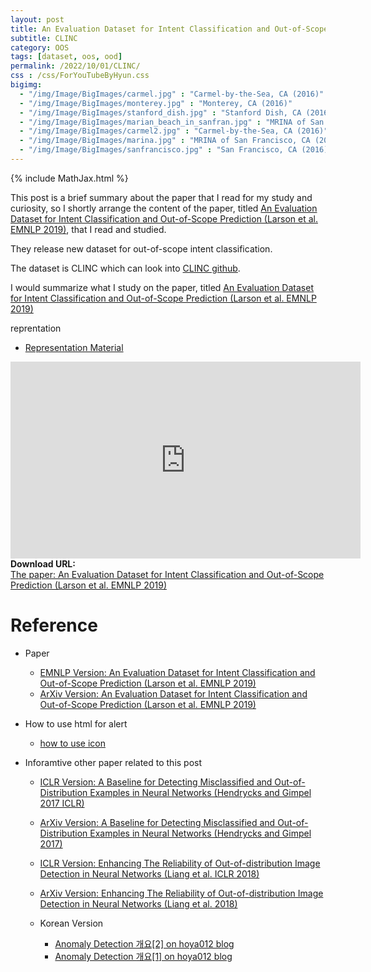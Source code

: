 ```yaml
---
layout: post
title: An Evaluation Dataset for Intent Classification and Out-of-Scope Prediction
subtitle: CLINC 
category: OOS
tags: [dataset, oos, ood]
permalink: /2022/10/01/CLINC/
css : /css/ForYouTubeByHyun.css
bigimg: 
  - "/img/Image/BigImages/carmel.jpg" : "Carmel-by-the-Sea, CA (2016)"
  - "/img/Image/BigImages/monterey.jpg" : "Monterey, CA (2016)"
  - "/img/Image/BigImages/stanford_dish.jpg" : "Stanford Dish, CA (2016)"
  - "/img/Image/BigImages/marian_beach_in_sanfran.jpg" : "MRINA of San Francisco, CA (2016)"
  - "/img/Image/BigImages/carmel2.jpg" : "Carmel-by-the-Sea, CA (2016)"
  - "/img/Image/BigImages/marina.jpg" : "MRINA of San Francisco, CA (2016)"
  - "/img/Image/BigImages/sanfrancisco.jpg" : "San Francisco, CA (2016)"
---
```


{% include MathJax.html %}

This post is a brief summary about the paper that I read for my study and curiosity, so I shortly arrange the content of the paper, titled [An Evaluation Dataset for Intent Classification and Out-of-Scope Prediction (Larson et al. EMNLP 2019)](https://aclanthology.org/D19-1131/), that I read and studied. 

They release new dataset for out-of-scope intent classification.

The dataset is CLINC which can look into [CLINC github](https://github.com/clinc/oos-eval).

I would summarize what I study on the paper, titled [An Evaluation Dataset for Intent Classification and Out-of-Scope Prediction (Larson et al. EMNLP 2019)](https://aclanthology.org/D19-1131/)

<div id="tutorial-section">

  <div id="tutorial-title">reprentation</div>

  <ul class="nav nav-pills">
    <li class="active"><a data-toggle="tab" href="#refrigerator">Representation Material</a></li>
  </ul>

  <div class="tab-content">
    <div id="refrigerator" class="tab-pane fade in active">
      <iframe width="560" height="315" src="https://www.slideshare.net/secret/bJN52wR6chSFk3" frameborder="0" allowfullscreen></iframe>
    </div>
  </div>
</div>


<div class="alert alert-success" role="alert"><i class="fa fa-paperclip fa-lg"></i> <b>Download URL: </b><br>
  <a href="https://aclanthology.org/D19-1131/">The paper: An Evaluation Dataset for Intent Classification and Out-of-Scope Prediction (Larson et al. EMNLP 2019)</a>
</div>



# Reference 

- Paper 
  
  - [EMNLP Version: An Evaluation Dataset for Intent Classification and Out-of-Scope Prediction (Larson et al. EMNLP 2019)](https://aclanthology.org/D19-1131/)
  - [ArXiv Version: An Evaluation Dataset for Intent Classification and Out-of-Scope Prediction (Larson et al. EMNLP 2019)](https://arxiv.org/abs/1909.02027)
 
- How to use html for alert
  - [how to use icon](http://idratherbewriting.com/documentation-theme-jekyll/mydoc_icons.html)

- Inforamtive other paper related to this post
  
  - [ICLR Version: A Baseline for Detecting Misclassified and Out-of-Distribution Examples in Neural Networks (Hendrycks and Gimpel 2017 ICLR)](https://openreview.net/forum?id=Hkg4TI9xl)
  - [ArXiv Version: A Baseline for Detecting Misclassified and Out-of-Distribution Examples in Neural Networks (Hendrycks and Gimpel 2017)](https://arxiv.org/abs/1610.02136)
  
  - [ICLR Version: Enhancing The Reliability of Out-of-distribution Image Detection in Neural Networks (Liang et al. ICLR 2018)](https://openreview.net/forum?id=H1VGkIxRZ)
  - [ArXiv Version: Enhancing The Reliability of Out-of-distribution Image Detection in Neural Networks (Liang et al. 2018)](https://arxiv.org/abs/1706.02690) 
  
  - Korean Version 
    - [Anomaly Detection 개요[2] on hoya012 blog](https://hoya012.github.io/blog/anomaly-detection-overview-2/)
    - [Anomaly Detection 개요[1] on hoya012 blog](https://hoya012.github.io/blog/anomaly-detection-overview-1/)
